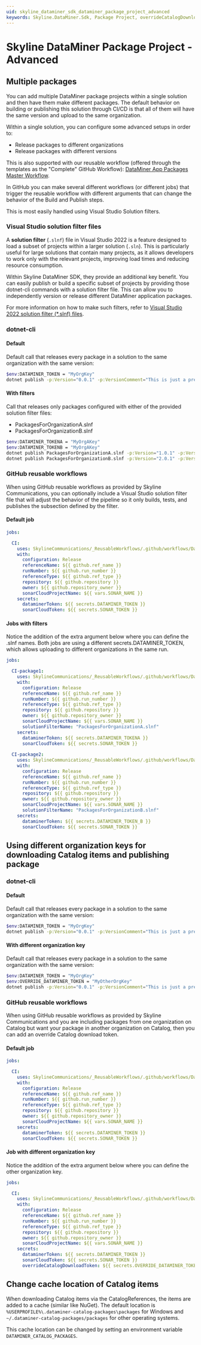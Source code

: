 ```yaml
---
uid: skyline_dataminer_sdk_dataminer_package_project_advanced
keywords: Skyline.DataMiner.Sdk, Package Project, overrideCatalogDownloadToken, OVERRIDE_DATAMINER_TOKEN, solutionFilterName
---
```


# Skyline DataMiner Package Project - Advanced

## Multiple packages

You can add multiple DataMiner package projects within a single solution and then have them make different packages. The default behavior on building or publishing this solution through CI/CD is that all of them will have the same version and upload to the same organization.

Within a single solution, you can configure some advanced setups in order to:

- Release packages to different organizations
- Release packages with different versions

This is also supported with our reusable workflow (offered through the templates as the "Complete" GitHub Workflow): [DataMiner App Packages Master Workflow](xref:github_reusable_workflows_dataminer_app_packages_master_workflow).

In GitHub you can make several different workflows (or different jobs) that trigger the reusable workflow with different arguments that can change the behavior of the Build and Publish steps.

This is most easily handled using Visual Studio Solution filters.

### Visual Studio solution filter files

A **solution filter** (`.slnf`) file in Visual Studio 2022 is a feature designed to load a subset of projects within a larger solution (`.sln`). This is particularly useful for large solutions that contain many projects, as it allows developers to work only with the relevant projects, improving load times and reducing resource consumption.

Within Skyline DataMiner SDK, they provide an additional key benefit. You can easily publish or build a specific subset of projects by providing those dotnet-cli commands with a solution filter file. This can allow you to independently version or release different DataMiner application packages.

For more information on how to make such filters, refer to [Visual Studio 2022 solution filter (*.slnf) files](xref:skyline_dataminer_sdk_solution_filter_files).

### dotnet-cli

#### Default

Default call that releases every package in a solution to the same organization with the same version:

```bash
$env:DATAMINER_TOKEN = "MyOrgKey"
dotnet publish -p:Version="0.0.1" -p:VersionComment="This is just a pre-release version." -p:CatalogPublishKeyName="DATAMINER_TOKEN" -p:CatalogDefaultDownloadKeyName="DATAMINER_TOKEN"
```

#### With filters

Call that releases only packages configured with either of the provided solution filter files:

- PackagesForOrganizationA.slnf
- PackagesForOrganizationB.slnf

```bash
$env:DATAMINER_TOKENA = "MyOrgAKey"
$env:DATAMINER_TOKENB = "MyOrgAKey"
dotnet publish PackagesForOrganizationA.slnf -p:Version="1.0.1" -p:VersionComment="Releasing 1.0.1 for A." -p:CatalogPublishKeyName="DATAMINER_TOKENA" -p:CatalogDefaultDownloadKeyName="DATAMINER_TOKENA"
dotnet publish PackagesForOrganizationB.slnf -p:Version="2.0.1" -p:VersionComment="Releasing 2.0.1 for B." -p:CatalogPublishKeyName="DATAMINER_TOKENB" -p:CatalogDefaultDownloadKeyName="DATAMINER_TOKENB"
```

### GitHub reusable workflows

When using GitHub reusable workflows as provided by Skyline Communications, you can optionally include a Visual Studio solution filter file that will adjust the behavior of the pipeline so it only builds, tests, and publishes the subsection defined by the filter.

#### Default job

```yml
jobs:

  CI:
    uses: SkylineCommunications/_ReusableWorkflows/.github/workflows/DataMiner App Packages Master Workflow.yml@main
    with:
      configuration: Release
      referenceName: ${{ github.ref_name }}
      runNumber: ${{ github.run_number }}
      referenceType: ${{ github.ref_type }}
      repository: ${{ github.repository }}
      owner: ${{ github.repository_owner }}
      sonarCloudProjectName: ${{ vars.SONAR_NAME }}
    secrets:
      dataminerToken: ${{ secrets.DATAMINER_TOKEN }}
      sonarCloudToken: ${{ secrets.SONAR_TOKEN }}
```

#### Jobs with filters

Notice the addition of the extra argument below where you can define the .slnf names. Both jobs are using a different secrets.DATAMINER_TOKEN, which allows uploading to different organizations in the same run.

```yml
jobs:

  CI-package1:
    uses: SkylineCommunications/_ReusableWorkflows/.github/workflows/DataMiner App Packages Master Workflow.yml@main
    with:
      configuration: Release
      referenceName: ${{ github.ref_name }}
      runNumber: ${{ github.run_number }}
      referenceType: ${{ github.ref_type }}
      repository: ${{ github.repository }}
      owner: ${{ github.repository_owner }}
      sonarCloudProjectName: ${{ vars.SONAR_NAME }}
      solutionFilterName: "PackagesForOrganizationA.slnf"
    secrets:
      dataminerToken: ${{ secrets.DATAMINER_TOKENA }}
      sonarCloudToken: ${{ secrets.SONAR_TOKEN }} 
  
  CI-package2:
    uses: SkylineCommunications/_ReusableWorkflows/.github/workflows/DataMiner App Packages Master Workflow.yml@main
    with:
      configuration: Release
      referenceName: ${{ github.ref_name }}
      runNumber: ${{ github.run_number }}
      referenceType: ${{ github.ref_type }}
      repository: ${{ github.repository }}
      owner: ${{ github.repository_owner }}
      sonarCloudProjectName: ${{ vars.SONAR_NAME }}
      solutionFilterName: "PackagesForOrganizationB.slnf"
    secrets:
      dataminerToken: ${{ secrets.DATAMINER_TOKEN_B }}
      sonarCloudToken: ${{ secrets.SONAR_TOKEN }} 
```

## Using different organization keys for downloading Catalog items and publishing package

### dotnet-cli

#### Default

Default call that releases every package in a solution to the same organization with the same version:

```bash
$env:DATAMINER_TOKEN = "MyOrgKey"
dotnet publish -p:Version="0.0.1" -p:VersionComment="This is just a pre-release version." -p:CatalogPublishKeyName="DATAMINER_TOKEN" -p:CatalogDefaultDownloadKeyName="DATAMINER_TOKEN"
```

#### With different organization key

Default call that releases every package in a solution to the same organization with the same version:

```bash
$env:DATAMINER_TOKEN = "MyOrgKey"
$env:OVERRIDE_DATAMINER_TOKEN = "MyOtherOrgKey"
dotnet publish -p:Version="0.0.1" -p:VersionComment="This is just a pre-release version." -p:CatalogPublishKeyName="DATAMINER_TOKEN" -p:CatalogDefaultDownloadKeyName="OVERRIDE_DATAMINER_TOKEN"
```

### GitHub reusable workflows

When using GitHub reusable workflows as provided by Skyline Communications and you are including packages from one organization on Catalog but want your package in another organization on Catalog, then you can add an override Catalog download token.

#### Default job

```yml
jobs:

  CI:
    uses: SkylineCommunications/_ReusableWorkflows/.github/workflows/DataMiner App Packages Master Workflow.yml@main
    with:
      configuration: Release
      referenceName: ${{ github.ref_name }}
      runNumber: ${{ github.run_number }}
      referenceType: ${{ github.ref_type }}
      repository: ${{ github.repository }}
      owner: ${{ github.repository_owner }}
      sonarCloudProjectName: ${{ vars.SONAR_NAME }}
    secrets:
      dataminerToken: ${{ secrets.DATAMINER_TOKEN }}
      sonarCloudToken: ${{ secrets.SONAR_TOKEN }}
```

#### Job with different organization key

Notice the addition of the extra argument below where you can define the other organization key.

```yml
jobs:

  CI:
    uses: SkylineCommunications/_ReusableWorkflows/.github/workflows/DataMiner App Packages Master Workflow.yml@main
    with:
      configuration: Release
      referenceName: ${{ github.ref_name }}
      runNumber: ${{ github.run_number }}
      referenceType: ${{ github.ref_type }}
      repository: ${{ github.repository }}
      owner: ${{ github.repository_owner }}
      sonarCloudProjectName: ${{ vars.SONAR_NAME }}
    secrets:
      dataminerToken: ${{ secrets.DATAMINER_TOKEN }}
      sonarCloudToken: ${{ secrets.SONAR_TOKEN }}
      overrideCatalogDownloadToken: ${{ secrets.OVERRIDE_DATAMINER_TOKEN }}
```

## Change cache location of Catalog items

When downloading Catalog items via the CatalogReferences, the items are added to a cache (similar like NuGet). The default location is `%USERPROFILE%\.dataminer-catalog-packages\packages` for Windows and `~/.dataminer-catalog-packages/packages` for other operating systems.

This cache location can be changed by setting an environment variable `DATAMINER_CATALOG_PACKAGES`.
